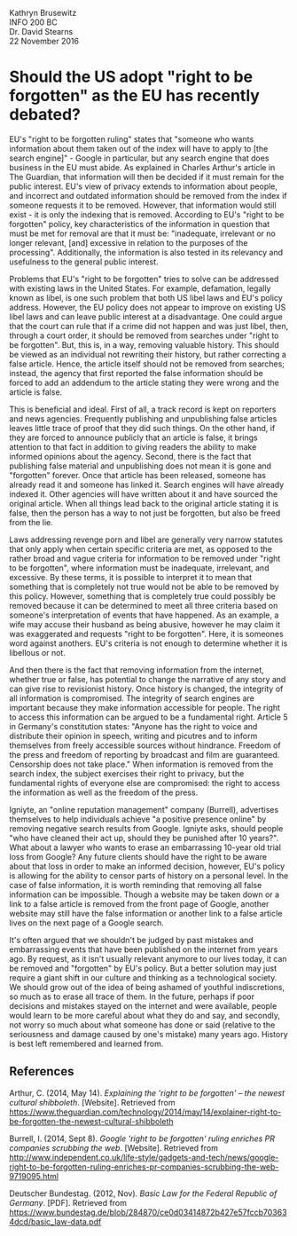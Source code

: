 Kathryn Brusewitz  
INFO 200 BC  
Dr. David Stearns  
22 November 2016  

Should the US adopt "right to be forgotten" as the EU has recently debated?
===
EU's "right to be forgotten ruling" states that "someone who wants information about them taken out of the index will have to apply to [the search engine]" - Google in particular, but any search engine that does business in the EU must abide. As explained in Charles Arthur's article in The Guardian, that information will then be decided if it must remain for the public interest. EU's view of privacy extends to information about people, and incorrect and outdated information should be removed from the index if someone requests it to be removed. However, that information would still exist - it is only the indexing that is removed. According to EU's "right to be forgotten" policy, key characteristics of the information in question that must be met for removal are that it must be: "inadequate, irrelevant or no longer relevant, [and] excessive in relation to the purposes of the processing". Additionally, the information is also tested in its relevancy and usefulness to the general public interest.

Problems that EU's "right to be forgotten" tries to solve can be addressed with existing laws in the United States. For example, defamation, legally known as libel, is one such problem that both US libel laws and EU's policy address. However, the EU policy does not appear to improve on existing US libel laws and can leave public interest at a disadvantage. One could argue that the court can rule that if a crime did not happen and was just libel, then, through a court order, it should be removed from searches under "right to be forgotten". But, this is, in a way, removing valuable history. This should be viewed as an individual not rewriting their history, but rather correcting a false article. Hence, the article itself should not be removed from searches; instead, the agency that first reported the false information should be forced to add an addendum to the article stating they were wrong and the article is false. 

This is beneficial and ideal. First of all, a track record is kept on reporters and news agencies. Frequently publishing and unpublishing false articles leaves little trace of proof that they did such things. On the other hand, if they are forced to announce publicly that an article is false, it brings attention to that fact in addition to giving readers the ability to make informed opinions about the agency. Second, there is the fact that publishing false material and unpublishing does not mean it is gone and "forgotten" forever. Once that article has been released, someone has already read it and someone has linked it. Search engines will have already indexed it. Other agencies will have written about it and have sourced the original article. When all things lead back to the original article stating it is false, then the person has a way to not just be forgotten, but also be freed from the lie.

Laws addressing revenge porn and libel are generally very narrow statutes that only apply when certain specific criteria are met, as opposed to the rather broad and vague criteria for information to be removed under "right to be forgotten", where information must be inadequate, irrelevant, and excessive. By these terms, it is possible to interpret it to mean that something that is completely not true would not be able to be removed by this policy. However, something that is completely true could possibly be removed because it can be determined to meet all three criteria based on someone's interpretation of events that have happened. As an example, a wife may accuse their husband as being abusive, however he may claim it was exaggerated and requests "right to be forgotten". Here, it is someones word against anothers. EU's criteria is not enough to determine whether it is libellous or not.

And then there is the fact that removing information from the internet, whether true or false, has potential to change the narrative of any story and can give rise to revisionist history. Once history is changed, the integrity of all information is compromised. The integrity of search engines are important because they make information accessible for people. The right to access this information can be argued to be a fundamental right. Article 5 in Germany's constitution states: "Anyone has the right to voice and distribute their opinion in speech, writing and picutres and to inform themselves from freely accessible sources without hindrance. Freedom of the press and freedom of reporting by broadcast and film are guaranteed. Censorship does not take place." When information is removed from the search index, the subject exercises their right to privacy, but the fundamental rights of everyone else are compromised: the right to access the information as well as the freedom of the press.

Igniyte, an "online reputation management" company (Burrell), advertises themselves to help individuals achieve "a positive presence online" by removing negative search results from Google. Igniyte asks, should people "who have cleaned their act up, should they be punished after 10 years?". What about a lawyer who wants to erase an embarrassing 10-year old trial loss from Google? Any future clients should have the right to be aware about that loss in order to make an informed decision, however, EU's policy is allowing for the ability to censor parts of history on a personal level. In the case of false information, it is worth reminding that removing all false information can be impossible. Though a website may be taken down or a link to a false article is removed from the front page of Google, another website may still have the false information or another link to a false article lives on the next page of a Google search.

It's often argued that we shouldn't be judged by past mistakes and embarrassing events that have been published on the internet from years ago. By request, as it isn't usually relevant anymore to our lives today, it can be removed and "forgotten" by EU's policy. But a better solution may just require a giant shift in our culture and thinking as a technological society. We should grow out of the idea of being ashamed of youthful indiscretions, so much as to erase all trace of them. In the future, perhaps if poor decisions and mistakes stayed on the internet and were available, people would learn to be more careful about what they do and say, and secondly, not worry so much about what someone has done or said (relative to the seriousness and damage caused by one's mistake) many years ago. History is best left remembered and learned from.

References
---
Arthur, C. (2014, May 14). _Explaining the 'right to be forgotten' – the newest cultural shibboleth_. [Website]. Retrieved from https://www.theguardian.com/technology/2014/may/14/explainer-right-to-be-forgotten-the-newest-cultural-shibboleth

Burrell, I. (2014, Sept 8). _Google 'right to be forgotten' ruling enriches PR companies scrubbing the web_. [Website]. Retrieved from http://www.independent.co.uk/life-style/gadgets-and-tech/news/google-right-to-be-forgotten-ruling-enriches-pr-companies-scrubbing-the-web-9719095.html

Deutscher Bundestag. (2012, Nov). _Basic Law for the Federal Republic of Germany_. [PDF]. Retrieved from https://www.bundestag.de/blob/284870/ce0d03414872b427e57fccb703634dcd/basic_law-data.pdf
